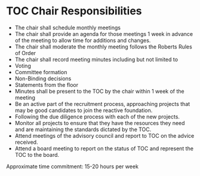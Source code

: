 # TOC Chair Responsibilities

- The chair shall schedule monthly meetings
- The chair shall provide an agenda for those meetings 1 week in advance of the meeting to allow time for additions and changes.
- The chair shall moderate the monthly meeting follows the Roberts Rules of Order
- The chair shall record meeting minutes including but not limited to
-  Voting
-  Committee formation
-  Non-Binding decisions
-  Statements from the floor
- Minutes shall be present to the TOC by the chair within 1 week of the meeting
- Be an active part of the recruitment process, approaching projects that may be good candidates to join the reactive foundation.
- Following the due diligence process with each of the new projects.
- Monitor all projects to ensure that they have the resources they need and are maintaining the standards dictated by the TOC.
- Attend meetings of the advisory council and report to TOC on the advice received.
- Attend a board meeting to report on the status of TOC and represent the TOC to the board.

Approximate time commitment: 15-20 hours per week
